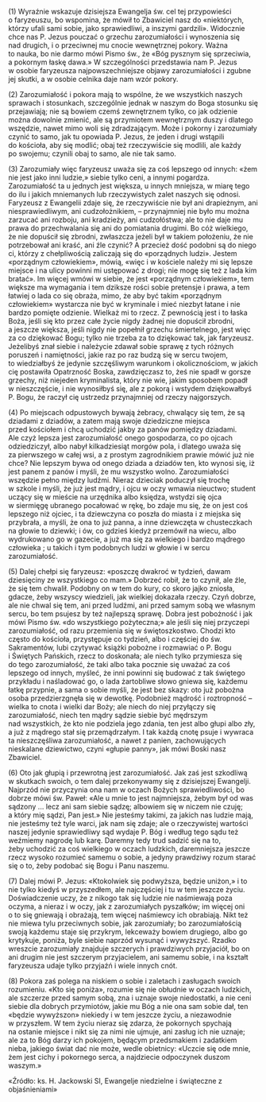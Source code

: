 
\(1\) Wyraźnie wskazuje dzisiejsza Ewangelja św. cel tej przypowieści
o faryzeuszu, bo wspomina, że mówił to Zbawiciel nasz do «niektórych,
którzy ufali sami sobie, jako sprawiedliwi, a inszymi gardzili».
Widocznie chce nas P. Jezus pouczać o grzechu zarozumiałości
i wynoszenia się nad drugich, i o przeciwnej mu cnocie wewnętrznej
pokory. Ważna to nauka, bo nie darmo mówi Pismo św., że «Bóg pysznym się
sprzeciwia, a pokornym łaskę dawa.» W szczególności przedstawia nam
P. Jezus w osobie faryzeusza najpowszechniejsze objawy zarozumiałości
i zgubne jej skutki, a w osobie celnika daje nam wzór pokory.

\(2\) Zarozumiałość i pokora mają to wspólne, że we wszystkich naszych
sprawach i stosunkach, szczególnie jednak w naszym do Boga stosunku się
przejawiają; nie są bowiem czemś zewnętrznem tylko, co jak odzienie
można dowolnie zmienić, ale są przymiotem wewnętrznym duszy i dlatego
wszędzie, nawet mimo woli się zdradzającym. Może i pokorny i zarozumiały
czynić to samo, jak tu opowiada P. Jezus, że jeden i drugi wstąpili
do kościoła, aby się modlić; obaj też rzeczywiście się modlili,
ale każdy po swojemu; czynili obaj to samo, ale nie tak samo.

\(3\) Zarozumiały więc faryzeusz uważa się za coś lepszego od innych:
«żem nie jest jako inni ludzie,» siebie tylko ceni, a innymi pogardza.
Zarozumiałość ta u jednych jest większa, u innych mniejsza, w miarę tego
do ilu i jakich mniemanych lub rzeczywistych zalet naszych się odnosi.
Faryzeusz z Ewangelii zdaje się, że rzeczywiście nie był ani drapieżnym,
ani niesprawiedliwym, ani cudzołożnikiem, – przynajmniej nie było mu
można zarzucać ani rozboju, ani kradzieży, ani cudzołóstwa; ale to nie
daje mu prawa do przechwalania się ani do pomiatania drugimi. Bo cóż
wielkiego, że nie dopuścił się zbrodni, zwłaszcza jeżeli był w takiem
położeniu, że nie potrzebował ani kraść, ani źle czynić? A przecież dość
podobni są do niego ci, którzy z chełpliwością zaliczają się
do «porządnych ludzi». Jestem «porządnym człowiekiem», mówią, «więc
i w kościele należy mi się lepsze miejsce i na ulicy powinni mi
ustępować z drogi; nie mogę się też z lada kim bratać». Im więcej wmówi
w siebie, że jest «porządnym człowiekiem», tem większe ma wymagania
i tem dziksze rości sobie pretensje i prawa, a tem łatwiej o lada co się
obraża, mimo, że aby być takim «porządnym człowiekiem» wystarcza nie
być w kryminale i mieć niezbyt łatane i nie bardzo pomięte odzienie.
Wielkaż mi to rzecz. Z pewnością jest i to łaska Boża, jeśli się kto
przez całe życie nigdy żadnej nie dopuścił zbrodni, a jeszcze większa,
jeśli nigdy nie popełnił grzechu śmiertelnego, jest więc za co dziękować
Bogu; tylko nie trzeba za to dziękować tak, jak faryzeusz. Jeżelibyś
znał siebie i należycie zdawał sobie sprawę z tych różnych poruszeń
i namiętności, jakie raz po raz budzą się w sercu twojem, to wiedziałbyś
że jedynie szczęśliwym warunkom i okolicznościom, w jakich cię postawiła
Opatrzność Boska, zawdzięczasz to, żeś nie spadł w gorsze grzechy, niż
niejeden kryminalista, który nie wie, jakim sposobem popadł
w nieszczęście, i nie wynosiłbyś się, ale z pokorą i wstydem
dziękowałbyś P. Bogu, że raczył cię ustrzedz przynajmniej od rzeczy
najgorszych.

\(4\) Po miejscach odpustowych bywają żebracy, chwalący się tem, że są
dziadami z dziadów, a zatem mają swoje dziedziczne miejsca
przed kościołem i chcą uchodzić jakby za panów pomiędzy dziadami.
Ale czyż lepsza jest zarozumiałość onego gospodarza, co po ojcach
odziedziczył, albo nabył kilkadziesiąt morgów pola, i dlatego uważa się
za pierwszego w całej wsi, a z prostym zagrodnikiem prawie mówić już nie
chce? Nie lepszym bywa od onego dziada a dziadów ten, kto wynosi się, iż
jest panem z panów i myśli, że mu wszystko wolno. Zarozumiałości
wszędzie pełno między ludźmi. Nieraz dzieciak poduczył się trochę
w szkole i myśli, że już jest mądry, i ojcu w oczy wmawia nieuctwo;
student uczący się w mieście na urzędnika albo księdza, wstydzi się ojca
w siermięgę ubranego pocałować w rękę, bo zdaje mu się, że on jest coś
lepszego niż ojciec, i ta dziewczyna co poszła do miasta i z miejska się
przybrała, a myśli, że ona to już panna, a inne dziewczęta
w chusteczkach na głowie to dziewki; i ów, co gdzieś kiedyż przemówił
na wiecu, albo wydrukowano go w gazecie, a już ma się za wielkiego
i bardzo mądrego człowieka ; u takich i tym podobnych ludzi w głowie
i w sercu zarozumiałość.

\(5\) Dalej chełpi się faryzeusz: «poszczę dwakroć w tydzień, dawam
dziesięciny ze wszystkiego co mam.» Dobrzeć robił, że to czynił,
ale źle, że się tem chwalił. Podobny on w tem do kury, co skoro jajko
zniosła, gdacze, żeby wszyscy wiedzieli, jak wielkiej dokazała rzeczy.
Czyń dobrze, ale nie chwal się tem, ani przed ludźmi, ani przed samym
sobą we własnym sercu, bo tem psujesz by też najlepszą sprawę. Dobra
jest pobożność i jak mówi Pismo św. «do wszystkiego pożyteczna;»
ale jeśli się niej przyczepi zarozumiałość, od razu przemienia się
w świętoszkostwo. Chodzi kto często do kościoła, przystępuje co tydzień,
albo i częściej do św. Sakramentów, lubi czytywać książki pobożne
i rozmawiać o P. Bogu i Świętych Pańskich, rzecz to doskonała; ale niech
tylko przymiesza się do tego zarozumiałość, że taki albo taka pocznie
się uważać za coś lepszego od innych, myśleć, że inni powinni się
budować z tak świętego przykładu i naśladować go, o lada żartobliwe
słowo gniewa się, każdemu łatkę przypnie, a sama o sobie myśli, że jest
bez skazy: oto już pobożna osoba przedzierzgnęła się w dewotkę.
Podobnież mądrość i roztropność – wielka to cnota i wielki dar Boży;
ale niech do niej przyłączy się zarozumiałość, niech ten mądry sądzie
siebie być mędrszym nad wszystkich, że kto nie podziela jego zdania, ten
jest albo głupi albo zły, a już z mądrego stał się przemądrzałym. I tak
każdą cnotę psuje i wywraca ta nieszczęśliwa zarozumiałość, a nawet
z panien, zachowujących nieskalane dziewictwo, czyni «głupie panny», jak
mówi Boski nasz Zbawiciel.

\(6\) Oto jak głupią i przewrotną jest zarozumiałość. Jak zaś jest
szkodliwą w skutkach swoich, o tem dalej przekonywamy się z dzisiejszej
Ewangelji. Najprzód nie przyczynia ona nam w oczach Bożych
sprawiedliwości, bo dobrze mówi św. Paweł: «Ale u mnie to jest
najmniejsza, żebym był od was sądzony ... lecz ani sam siebie sądzę;
albowiem się w niczem nie czuję; a który mię sądzi, Pan jest.» Nie
jesteśmy takimi, za jakich nas ludzie mają, nie jesteśmy też tyle warci,
jak nam się zdaje; ale o rzeczywistej wartości naszej jedynie
sprawiedliwy sąd wydaje P. Bóg i według tego sądu też weźmiemy nagrodę
lub karę. Daremny tedy trud sadzić się na to, żeby uchodzić za coś
wielkiego w oczach ludzkich, daremniejsza jeszcze rzecz wysoko rozumieć
samemu o sobie, a jedyny prawdziwy rozum starać się o to, żeby podobać
się Bogu i Panu naszemu.

\(7\) Dalej mówi P. Jezus: «Ktokolwiek się podwyższa, będzie uniżon,»
i to nie tylko kiedyś w przyszedłem, ale najczęściej i tu w tem jeszcze
życiu. Doświadczenie uczy, że z nikogo tak się ludzie nie naśmiewają
poza oczyma, a nieraz i w oczy, jak z zarozumiałych pyszałków; im więcej
oni o to się gniewają i obrażają, tem więcej naśmiewcy ich obrabiają.
Nikt też nie miewa tylu przeciwnych sobie, jak zarozumiały; bo
zarozumiałością swoją każdemu staje się przykrym, lekceważy bowiem
drugiego, albo go krytykuje, poniża, byle siebie naprzód wysunąć
i wywyższyć. Rzadko wreszcie zarozumiały znajduje szczerych
i prawdziwych przyjaciół, bo on ani drugim nie jest szczerym
przyjacielem, ani samemu sobie, i na kształt faryzeusza udaje tylko
przyjaźń i wiele innych cnót.

\(8\) Pokora zaś polega na niskiem o sobie i zaletach i zasługach swoich
rozumieniu. «Kto się poniża», rozumie się nie obłudnie w oczach
ludzkich, ale szczerze przed samym sobą, zna i uznaje swoje niedostatki,
a nie ceni siebie dla dobrych przymiotów, jakie mu Bóg a nie ona sam
sobie dał, ten «będzie wywyższon» niekiedy i w tem jeszcze życiu,
a niezawodnie w przyszłem. W tem życiu nieraz się zdarza, że pokornych
spychają na ostanie miejsce i nikt się za nimi nie ujmuje, ani zasług
ich nie uznaje; ale za to Bóg darzy ich pokojem, będącym przedsmakiem
i zadatkiem nieba, jakiego świat dać nie może, wedle obietnicy: «Uczcie
się ode mnie, żem jest cichy i pokornego serca, a najdziecie odpoczynek
duszom waszym.»

«Źródło: ks. H. Jackowski SI, Ewangelje niedzielne i świąteczne z objaśnieniami»

